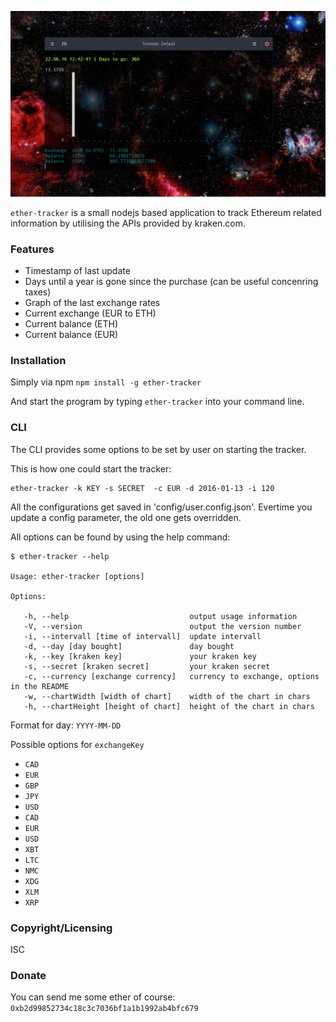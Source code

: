 ![screenshot](screenshot.png)

`ether-tracker` is a small nodejs based application to track Ethereum related information by utilising the APIs provided by kraken.com.

### Features
- Timestamp of last update
- Days until a year is gone since the purchase (can be useful concenring taxes)
- Graph of the last exchange rates
- Current exchange (EUR to ETH)
- Current balance (ETH)
- Current balance (EUR)

### Installation
Simply via npm `npm install -g ether-tracker`

And start the program by typing `ether-tracker` into your command line.

### CLI
The CLI provides some options to be set by user on starting the tracker.  

This is how one could start the tracker:
```
ether-tracker -k KEY -s SECRET  -c EUR -d 2016-01-13 -i 120
```
All the configurations get saved in 'config/user.config.json'. Evertime you update a config parameter, the old one gets overridden.

All options can be found by using the help command:
```
$ ether-tracker --help

Usage: ether-tracker [options]

Options:

   -h, --help                           output usage information
   -V, --version                        output the version number
   -i, --intervall [time of intervall]  update intervall
   -d, --day [day bought]               day bought
   -k, --key [kraken key]               your kraken key
   -s, --secret [kraken secret]         your kraken secret
   -c, --currency [exchange currency]   currency to exchange, options in the README
   -w, --chartWidth [width of chart]    width of the chart in chars
   -h, --chartHeight [height of chart]  height of the chart in chars
```

Format for day: `YYYY-MM-DD`

Possible options for `exchangeKey`
- `CAD`
- `EUR`
- `GBP`
- `JPY`
- `USD`
- `CAD`
- `EUR`
- `USD`
- `XBT`
- `LTC`
- `NMC`
- `XDG`
- `XLM`
- `XRP`

### Copyright/Licensing
ISC

### Donate
You can send me some ether of course: `0xb2d99852734c18c3c7036bf1a1b1992ab4bfc679`
